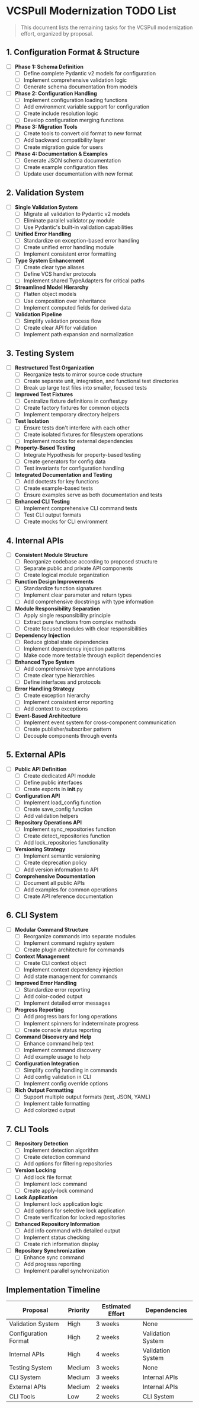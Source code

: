 # VCSPull Modernization TODO List

> This document lists the remaining tasks for the VCSPull modernization effort, organized by proposal.

## 1. Configuration Format & Structure

- [ ] **Phase 1: Schema Definition**
  - [ ] Define complete Pydantic v2 models for configuration
  - [ ] Implement comprehensive validation logic
  - [ ] Generate schema documentation from models

- [ ] **Phase 2: Configuration Handling**
  - [ ] Implement configuration loading functions
  - [ ] Add environment variable support for configuration
  - [ ] Create include resolution logic
  - [ ] Develop configuration merging functions

- [ ] **Phase 3: Migration Tools**
  - [ ] Create tools to convert old format to new format
  - [ ] Add backward compatibility layer
  - [ ] Create migration guide for users

- [ ] **Phase 4: Documentation & Examples**
  - [ ] Generate JSON schema documentation
  - [ ] Create example configuration files
  - [ ] Update user documentation with new format

## 2. Validation System

- [ ] **Single Validation System**
  - [ ] Migrate all validation to Pydantic v2 models
  - [ ] Eliminate parallel validator.py module
  - [ ] Use Pydantic's built-in validation capabilities

- [ ] **Unified Error Handling**
  - [ ] Standardize on exception-based error handling
  - [ ] Create unified error handling module
  - [ ] Implement consistent error formatting

- [ ] **Type System Enhancement**
  - [ ] Create clear type aliases
  - [ ] Define VCS handler protocols
  - [ ] Implement shared TypeAdapters for critical paths

- [ ] **Streamlined Model Hierarchy**
  - [ ] Flatten object models
  - [ ] Use composition over inheritance
  - [ ] Implement computed fields for derived data

- [ ] **Validation Pipeline**
  - [ ] Simplify validation process flow
  - [ ] Create clear API for validation
  - [ ] Implement path expansion and normalization

## 3. Testing System

- [ ] **Restructured Test Organization**
  - [ ] Reorganize tests to mirror source code structure
  - [ ] Create separate unit, integration, and functional test directories
  - [ ] Break up large test files into smaller, focused tests

- [ ] **Improved Test Fixtures**
  - [ ] Centralize fixture definitions in conftest.py
  - [ ] Create factory fixtures for common objects
  - [ ] Implement temporary directory helpers

- [ ] **Test Isolation**
  - [ ] Ensure tests don't interfere with each other
  - [ ] Create isolated fixtures for filesystem operations
  - [ ] Implement mocks for external dependencies

- [ ] **Property-Based Testing**
  - [ ] Integrate Hypothesis for property-based testing
  - [ ] Create generators for config data
  - [ ] Test invariants for configuration handling

- [ ] **Integrated Documentation and Testing**
  - [ ] Add doctests for key functions
  - [ ] Create example-based tests
  - [ ] Ensure examples serve as both documentation and tests

- [ ] **Enhanced CLI Testing**
  - [ ] Implement comprehensive CLI command tests
  - [ ] Test CLI output formats
  - [ ] Create mocks for CLI environment

## 4. Internal APIs

- [ ] **Consistent Module Structure**
  - [ ] Reorganize codebase according to proposed structure
  - [ ] Separate public and private API components
  - [ ] Create logical module organization

- [ ] **Function Design Improvements**
  - [ ] Standardize function signatures
  - [ ] Implement clear parameter and return types
  - [ ] Add comprehensive docstrings with type information

- [ ] **Module Responsibility Separation**
  - [ ] Apply single responsibility principle
  - [ ] Extract pure functions from complex methods
  - [ ] Create focused modules with clear responsibilities

- [ ] **Dependency Injection**
  - [ ] Reduce global state dependencies
  - [ ] Implement dependency injection patterns
  - [ ] Make code more testable through explicit dependencies

- [ ] **Enhanced Type System**
  - [ ] Add comprehensive type annotations
  - [ ] Create clear type hierarchies
  - [ ] Define interfaces and protocols

- [ ] **Error Handling Strategy**
  - [ ] Create exception hierarchy
  - [ ] Implement consistent error reporting
  - [ ] Add context to exceptions

- [ ] **Event-Based Architecture**
  - [ ] Implement event system for cross-component communication
  - [ ] Create publisher/subscriber pattern
  - [ ] Decouple components through events

## 5. External APIs

- [ ] **Public API Definition**
  - [ ] Create dedicated API module
  - [ ] Define public interfaces
  - [ ] Create exports in __init__.py

- [ ] **Configuration API**
  - [ ] Implement load_config function
  - [ ] Create save_config function
  - [ ] Add validation helpers

- [ ] **Repository Operations API**
  - [ ] Implement sync_repositories function
  - [ ] Create detect_repositories function
  - [ ] Add lock_repositories functionality

- [ ] **Versioning Strategy**
  - [ ] Implement semantic versioning
  - [ ] Create deprecation policy
  - [ ] Add version information to API

- [ ] **Comprehensive Documentation**
  - [ ] Document all public APIs
  - [ ] Add examples for common operations
  - [ ] Create API reference documentation

## 6. CLI System

- [ ] **Modular Command Structure**
  - [ ] Reorganize commands into separate modules
  - [ ] Implement command registry system
  - [ ] Create plugin architecture for commands

- [ ] **Context Management**
  - [ ] Create CLI context object
  - [ ] Implement context dependency injection
  - [ ] Add state management for commands

- [ ] **Improved Error Handling**
  - [ ] Standardize error reporting
  - [ ] Add color-coded output
  - [ ] Implement detailed error messages

- [ ] **Progress Reporting**
  - [ ] Add progress bars for long operations
  - [ ] Implement spinners for indeterminate progress
  - [ ] Create console status reporting

- [ ] **Command Discovery and Help**
  - [ ] Enhance command help text
  - [ ] Implement command discovery
  - [ ] Add example usage to help

- [ ] **Configuration Integration**
  - [ ] Simplify config handling in commands
  - [ ] Add config validation in CLI
  - [ ] Implement config override options

- [ ] **Rich Output Formatting**
  - [ ] Support multiple output formats (text, JSON, YAML)
  - [ ] Implement table formatting
  - [ ] Add colorized output

## 7. CLI Tools

- [ ] **Repository Detection**
  - [ ] Implement detection algorithm
  - [ ] Create detection command
  - [ ] Add options for filtering repositories

- [ ] **Version Locking**
  - [ ] Add lock file format
  - [ ] Implement lock command
  - [ ] Create apply-lock command

- [ ] **Lock Application**
  - [ ] Implement lock application logic
  - [ ] Add options for selective lock application
  - [ ] Create verification for locked repositories

- [ ] **Enhanced Repository Information**
  - [ ] Add info command with detailed output
  - [ ] Implement status checking
  - [ ] Create rich information display

- [ ] **Repository Synchronization**
  - [ ] Enhance sync command
  - [ ] Add progress reporting
  - [ ] Implement parallel synchronization

## Implementation Timeline

| Proposal | Priority | Estimated Effort | Dependencies |
|----------|----------|------------------|--------------|
| Validation System | High | 3 weeks | None |
| Configuration Format | High | 2 weeks | Validation System |
| Internal APIs | High | 4 weeks | Validation System |
| Testing System | Medium | 3 weeks | None |
| CLI System | Medium | 3 weeks | Internal APIs |
| External APIs | Medium | 2 weeks | Internal APIs |
| CLI Tools | Low | 2 weeks | CLI System |
